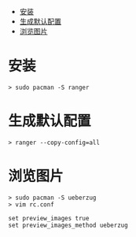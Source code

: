 <!-- TOC -->

- [安装](#%E5%AE%89%E8%A3%85)
- [生成默认配置](#%E7%94%9F%E6%88%90%E9%BB%98%E8%AE%A4%E9%85%8D%E7%BD%AE)
- [浏览图片](#%E6%B5%8F%E8%A7%88%E5%9B%BE%E7%89%87)

<!-- /TOC -->

# 安装
```
> sudo pacman -S ranger
```

# 生成默认配置
```
> ranger --copy-config=all
```

# 浏览图片
```
> sudo pacman -S ueberzug
> vim rc.conf

set preview_images true
set preview_images_method ueberzug
```
